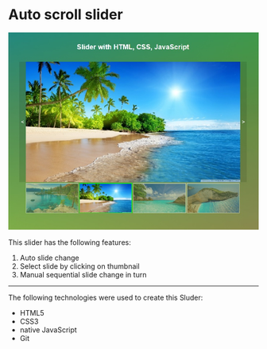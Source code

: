**Auto scroll slider**
=======

![screenshot of sample](Sample.jpg)

This slider has the following features:
1. Auto slide change
2. Select slide by clicking on thumbnail
3. Manual sequential slide change in turn

-------

The following technologies were used to create this Sluder:
* HTML5
* CSS3
* native JavaScript
* Git